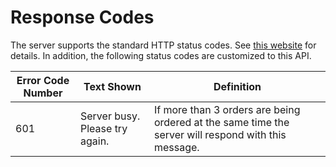 # Response Codes

The server supports the standard HTTP status codes. 
See [this website](https://developer.mozilla.org/en-US/docs/Web/HTTP/Status) for details. 
In addition, the following status codes are customized to this API.


| Error Code Number 	| Text Shown                     	| Definition                                                                                          	|
|-------------------	|--------------------------------	|-----------------------------------------------------------------------------------------------------	|
| 601               	| Server busy. Please try again. 	| If more than 3 orders are being ordered at the same time the server will respond with this message. 	|
